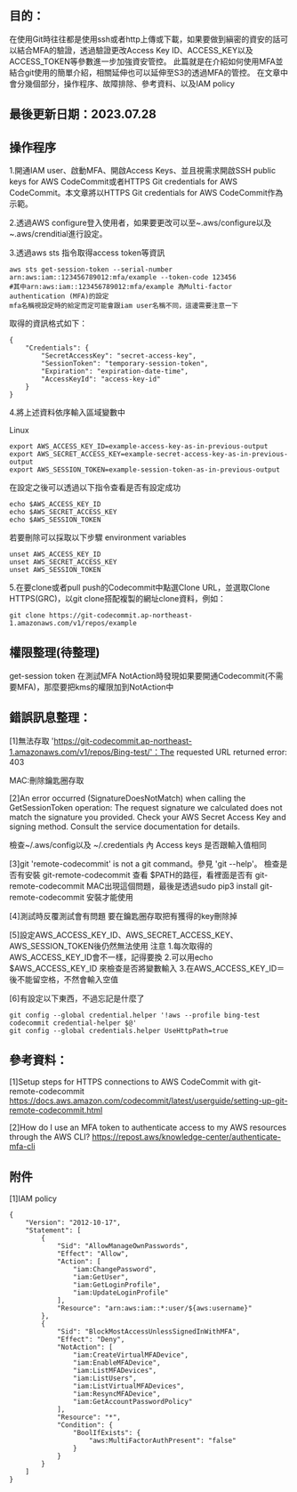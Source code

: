 ## 目的：

在使用Git時往往都是使用ssh或者http上傳或下載，如果要做到縝密的資安的話可以結合MFA的驗證，透過驗證更改Access Key ID、ACCESS_KEY以及ACCESS_TOKEN等參數進一步加強資安管控。
此篇就是在介紹如何使用MFA並結合git使用的簡單介紹，相關延伸也可以延伸至S3的透過MFA的管控。
在文章中會分幾個部分，操作程序、故障排除、參考資料、以及IAM policy

## 最後更新日期：2023.07.28

## 操作程序

1.開通IAM user、啟動MFA、開啟Access Keys、並且視需求開啟SSH public keys for AWS CodeCommit或者HTTPS Git credentials for AWS CodeCommit。本文章將以HTTPS Git credentials for AWS CodeCommit作為示範。

2.透過AWS configure登入使用者，如果要更改可以至~.aws/configure以及~.aws/crenditial進行設定。

3.透過aws sts 指令取得access token等資訊
```
aws sts get-session-token --serial-number arn:aws:iam::123456789012:mfa/example --token-code 123456
#其中arn:aws:iam::123456789012:mfa/example 為Multi-factor authentication (MFA)的設定
mfa名稱視設定時的給定而定可能會跟iam user名稱不同，這邊需要注意一下
```
取得的資訊格式如下：

```
{
    "Credentials": {
        "SecretAccessKey": "secret-access-key",
        "SessionToken": "temporary-session-token",
        "Expiration": "expiration-date-time",
        "AccessKeyId": "access-key-id"
    }
}

```
4.將上述資料依序輸入區域變數中

Linux
```
export AWS_ACCESS_KEY_ID=example-access-key-as-in-previous-output
export AWS_SECRET_ACCESS_KEY=example-secret-access-key-as-in-previous-output
export AWS_SESSION_TOKEN=example-session-token-as-in-previous-output

```
在設定之後可以透過以下指令查看是否有設定成功
```
echo $AWS_ACCESS_KEY_ID
echo $AWS_SECRET_ACCESS_KEY
echo $AWS_SESSION_TOKEN
```
若要刪除可以採取以下步驟 environment variables

```
unset AWS_ACCESS_KEY_ID
unset AWS_SECRET_ACCESS_KEY
unset AWS_SESSION_TOKEN
```

5.在要clone或者pull push的Codecommit中點選Clone URL，並選取Clone HTTPS(GRC)，以git clone搭配複製的網址clone資料，例如：
```
git clone https://git-codecommit.ap-northeast-1.amazonaws.com/v1/repos/example
```

## 權限整理(待整理)
get-session token
在測試MFA NotAction時發現如果要開通Codecommit(不需要MFA)，那麼要把kms的權限加到NotAction中



## 錯誤訊息整理：
[1]無法存取 'https://git-codecommit.ap-northeast-1.amazonaws.com/v1/repos/Bing-test/'：The requested URL returned error: 403

MAC:刪除鑰匙圈存取

[2]An error occurred (SignatureDoesNotMatch) when calling the GetSessionToken operation: The request signature we calculated does not match the signature you provided. Check your AWS Secret Access Key and signing method. Consult the service documentation for details.

檢查~/.aws/config以及 ~/.credentials 內 Access keys 是否跟輸入值相同

[3]git 'remote-codecommit' is not a git command。參見 'git --help'。
檢查是否有安裝 git-remote-codecommit
查看	$PATH的路徑，看裡面是否有 git-remote-codecommit
MAC出現這個問題，最後是透過sudo pip3 install git-remote-codecommit 安裝才能使用

[4]測試時反覆測試會有問題
要在鑰匙圈存取把有獲得的key刪除掉

[5]設定AWS_ACCESS_KEY_ID、AWS_SECRET_ACCESS_KEY、AWS_SESSION_TOKEN後仍然無法使用
注意
1.每次取得的AWS_ACCESS_KEY_ID會不一樣，記得要換
2.可以用echo $AWS_ACCESS_KEY_ID 來檢查是否將變數輸入
3.在AWS_ACCESS_KEY_ID＝後不能留空格，不然會輸入空值

[6]有設定以下東西，不過忘記是什麼了
```
git config --global credential.helper '!aws --profile bing-test codecommit credential-helper $@'
git config --global credentials.helper UseHttpPath=true
```

## 參考資料：
[1]Setup steps for HTTPS connections to AWS CodeCommit with git-remote-codecommit
https://docs.aws.amazon.com/codecommit/latest/userguide/setting-up-git-remote-codecommit.html

[2]How do I use an MFA token to authenticate access to my AWS resources through the AWS CLI?
https://repost.aws/knowledge-center/authenticate-mfa-cli

## 附件
[1]IAM policy
```
{
	"Version": "2012-10-17",
	"Statement": [
		{
			"Sid": "AllowManageOwnPasswords",
			"Effect": "Allow",
			"Action": [
				"iam:ChangePassword",
				"iam:GetUser",
				"iam:GetLoginProfile",
				"iam:UpdateLoginProfile"
			],
			"Resource": "arn:aws:iam::*:user/${aws:username}"
		},
		{
			"Sid": "BlockMostAccessUnlessSignedInWithMFA",
			"Effect": "Deny",
			"NotAction": [
				"iam:CreateVirtualMFADevice",
				"iam:EnableMFADevice",
				"iam:ListMFADevices",
				"iam:ListUsers",
				"iam:ListVirtualMFADevices",
				"iam:ResyncMFADevice",
				"iam:GetAccountPasswordPolicy"
			],
			"Resource": "*",
			"Condition": {
				"BoolIfExists": {
					"aws:MultiFactorAuthPresent": "false"
				}
			}
		}
	]
}

```

















